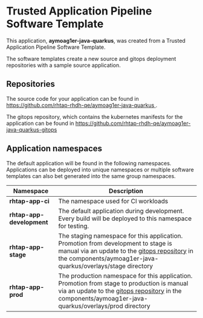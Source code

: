 # Trusted Application Pipeline Software Template

This application, **aymoag1er-java-quarkus**, was created from a Trusted Application Pipeline Software Template.

The software templates create a new source and gitops deployment repositories with a sample source application. 

## Repositories

The source code for your application can be found in [https://github.com/rhtap-rhdh-qe/aymoag1er-java-quarkus ](https://github.com/rhtap-rhdh-qe/aymoag1er-java-quarkus ).
 
The gitops repository, which contains the kubernetes manifests for the application can be found in 
[https://github.com/rhtap-rhdh-qe/aymoag1er-java-quarkus-gitops ](https://github.com/rhtap-rhdh-qe/aymoag1er-java-quarkus-gitops ) 

## Application namespaces 

The default application will be found in the following namespaces. Applications can be deployed into unique namespaces or multiple software templates can also bet generated into the same group namespaces.  

|  Namespace   |  Description   |  
| -------- | -------- |
| **rhtap-app-ci** | The namespace used for CI workloads |
| **rhtap-app-development** | The default application during development. Every build will be deployed to this namespace for testing. |
| **rhtap-app-stage** | The staging namespace for this application. Promotion from development to stage is manual via an update to the [gitops repository](https://github.com/rhtap-rhdh-qe/aymoag1er-java-quarkus-gitops ) in the components/aymoag1er-java-quarkus/overlays/stage directory |
| **rhtap-app-prod** | The production namespace for this application. Promotion from stage to production is manual via an update to the [gitops repository](https://github.com/rhtap-rhdh-qe/aymoag1er-java-quarkus-gitops ) in the components/aymoag1er-java-quarkus/overlays/prod directory |